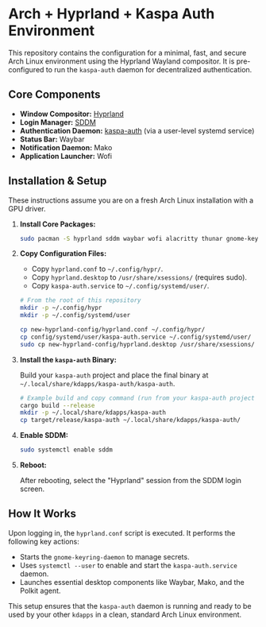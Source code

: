 # Arch + Hyprland + Kaspa Auth Environment

This repository contains the configuration for a minimal, fast, and secure Arch Linux environment using the Hyprland Wayland compositor. It is pre-configured to run the `kaspa-auth` daemon for decentralized authentication.

## Core Components

*   **Window Compositor:** [Hyprland](https://hyprland.org/)
*   **Login Manager:** [SDDM](https://github.com/sddm/sddm)
*   **Authentication Daemon:** [kaspa-auth](https://github.com/kaspanet/kaspad) (via a user-level systemd service)
*   **Status Bar:** Waybar
*   **Notification Daemon:** Mako
*   **Application Launcher:** Wofi

## Installation & Setup

These instructions assume you are on a fresh Arch Linux installation with a GPU driver.

1.  **Install Core Packages:**

    ```bash
    sudo pacman -S hyprland sddm waybar wofi alacritty thunar gnome-keyring seahorse polkit-gnome
    ```

2.  **Copy Configuration Files:**

    *   Copy `hyprland.conf` to `~/.config/hypr/`.
    *   Copy `hyprland.desktop` to `/usr/share/xsessions/` (requires sudo).
    *   Copy `kaspa-auth.service` to `~/.config/systemd/user/`.

    ```bash
    # From the root of this repository
    mkdir -p ~/.config/hypr
    mkdir -p ~/.config/systemd/user

    cp new-hyprland-config/hyprland.conf ~/.config/hypr/
    cp config/systemd/user/kaspa-auth.service ~/.config/systemd/user/
    sudo cp new-hyprland-config/hyprland.desktop /usr/share/xsessions/
    ```

3.  **Install the `kaspa-auth` Binary:**

    Build your `kaspa-auth` project and place the final binary at `~/.local/share/kdapps/kaspa-auth/kaspa-auth`.

    ```bash
    # Example build and copy command (run from your kaspa-auth project directory)
    cargo build --release
    mkdir -p ~/.local/share/kdapps/kaspa-auth
    cp target/release/kaspa-auth ~/.local/share/kdapps/kaspa-auth/
    ```

4.  **Enable SDDM:**

    ```bash
    sudo systemctl enable sddm
    ```

5.  **Reboot:**

    After rebooting, select the "Hyprland" session from the SDDM login screen.

## How It Works

Upon logging in, the `hyprland.conf` script is executed. It performs the following key actions:

*   Starts the `gnome-keyring-daemon` to manage secrets.
*   Uses `systemctl --user` to enable and start the `kaspa-auth.service` daemon.
*   Launches essential desktop components like Waybar, Mako, and the Polkit agent.

This setup ensures that the `kaspa-auth` daemon is running and ready to be used by your other `kdapps` in a clean, standard Arch Linux environment.
